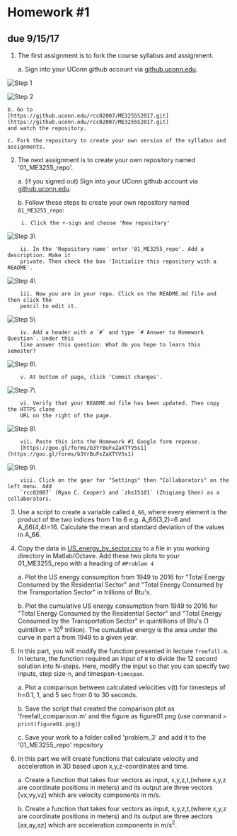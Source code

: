 # Homework #1
## due 9/15/17

1. The first assignment is to fork the course syllabus and assignment. 

    a. Sign into your UConn github account via
    [github.uconn.edu](https://github.uconn.edu/). 

![Step 1](g1.jpg)

![Step 2](g2.jpg)


    b. Go to
    [https://github.uconn.edu/rcc02007/ME3255S2017.git](https://github.uconn.edu/rcc02007/ME3255S2017.git)
    and watch the repository. 

    c. Fork the repository to create your own version of the syllabus and assignments. 

2. The next assignment is to create your own repository named '01_ME3255_repo'.
    
    a. (if you signed out) Sign into your UConn github account via
    [github.uconn.edu](https://github.uconn.edu/). 

    b. Follow these steps to create your own repository named `01_ME3255_repo`:

        i. Click the +-sign and choose 'New repository'
        
  ![Step 3](g3.jpg)\

        ii. In the 'Repository name' enter '01_ME3255_repo'. Add a description. Make it
        private. Then check the box 'Initialize this repository with a README'. 

  ![Step 4](g4.jpg)\

        iii. Now you are in your repo. Click on the README.md file and then click the
        pencil to edit it. 

  ![Step 5](g5.jpg)\

        iv. Add a header with a `#` and type `# Answer to Homework Question`. Under this
        line answer this question: What do you hope to learn this semester?

  ![Step 6](g6.jpg)\

        v. At bottom of page, click 'Commit changes'.

  ![Step 7](g7.jpg)\

        vi. Verify that your README.md file has been updated. Then copy the HTTPS clone
        URL on the right of the page. 

  ![Step 8](g8.jpg)\

        vii. Paste this into the Homework #1 Google form reponse.
        [https://goo.gl/forms/b3YrBuFxZaXTYV5s1](https://goo.gl/forms/b3YrBuFxZaXTYV5s1)

  ![Step 9](g9.jpg)\

        viii. Click on the gear for "Settings" then "Collaborators" on the left menu. Add
        `rcc02007` (Ryan C. Cooper) and `zhs15101` (Zhiqiang Shen) as a collaborators. 

3. Use a script to create a variable called `A_66`, where every element is the product
of the two indices from 1 to 6 e.g. A_66(3,2)=6 and A_66(4,4)=16. Calculate the mean and
standard deviation of the values in A_66. 

4. Copy the data in
[US_energy_by_sector.csv](https://github.uconn.edu/rcc02007/ME3255F2017/blob/master/03_Intro%20to%20matlab-octave/US_energy_by_sector.csv)
to a file in you working directory in Matlab/Octave. Add these two plots to your
01_ME3255_repo with a heading of `#Problem 4`

    a. Plot the US energy consumption from 1949 to 2016 for "Total Energy Consumed by the
    Residential Sector" and "Total Energy Consumed by the Transportation Sector" in trillions
    of Btu's. 

    b. Plot the cumulative US energy consumption from 1949 to 2016 for "Total Energy Consumed by the
    Residential Sector" and "Total Energy Consumed by the Transportation Sector" in quintillions
    of Btu's (1 quintillion = 10$^6$ trillion). The cumulative energy is the area under
    the curve in part a from 1949 to a given year. 

5. In this part, you will modify the function presented in lecture `freefall.m`. In
lecture, the function required an input of `N` to divide the 12 second solution into
N-steps. Here, modify the input so that you can specify two inputs, step size-`h`, and
timespan-`timespan`. 

    a. Plot a comparison between calculated velocities v(t) for timesteps of h=0.1, 1, and
    5 sec from 0 to 30 seconds.

    b. Save the script that created the comparison plot as 'freefall_comparison.m' and the
    figure as figure01.png (use command `> print(figure01.png)`)

    c. Save your work to a folder called 'problem_3' and add it to the '01_ME3255_repo'
    repository

6. In this part we will create functions that calculate velocity and acceleration in 3D
based upon x,y,z-coordinates and time. 

    a. Create a function that takes four vectors as input, x,y,z,t,(where x,y,z are
    coordinate positions in meters) and its output are three vectors [vx,vy,vz] which are
    velocity components in m/s.


    b. Create a function that takes four vectors as input, x,y,z,t,(where x,y,z are
    coordinate positions in meters) and its output are three aectors [ax,ay,az] which are
    acceleration components in m/s$^2$.
